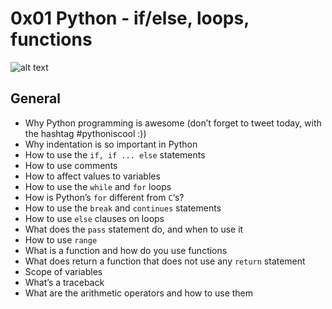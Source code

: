 # 0x01 Python - if/else, loops, functions

![alt text](https://s3.amazonaws.com/intranet-projects-files/holbertonschool-higher-level_programming+/233/code.png)
## General
- Why Python programming is awesome (don’t forget to tweet today, with the hashtag #pythoniscool :))
- Why indentation is so important in Python
- How to use the ```if, if ... else``` statements
- How to use comments
- How to affect values to variables
- How to use the ```while``` and ```for``` loops
- How is Python’s ```for``` different from ```C```‘s?
- How to use the ```break``` and ```continues``` statements
- How to use ```else``` clauses on loops
- What does the ```pass``` statement do, and when to use it
- How to use ```range```
- What is a function and how do you use functions
- What does return a function that does not use any ```return``` statement
- Scope of variables
- What’s a traceback
- What are the arithmetic operators and how to use them
